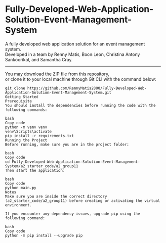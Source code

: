 # Fully-Developed-Web-Application-Solution-Event-Management-System

A fully developed web application solution for an event management system.  
Developed in a team by Renny Matis, Boon Leon, Christina Antony Sankoorikal, and Samantha Cray.

---

You may download the ZIP file from this repository,  
or clone it to your local machine through Git CLI with the command below:

```git
git clone https://github.com/RennyMatis2000/Fully-Developed-Web-Application-Solution-Event-Management-System.git
Getting Started
Prerequisite
You should install the dependencies before running the code with the following commands:

bash
Copy code
python -m venv venv
venv\Scripts\activate
pip install -r requirements.txt
Running the Project
Before running, make sure you are in the project folder:

bash
Copy code
cd Fully-Developed-Web-Application-Solution-Event-Management-System/a2_starter_code/a2_group11
Then start the application:

bash
Copy code
python main.py
Notes
Make sure you are inside the correct directory (a2_starter_code/a2_group11) before creating or activating the virtual environment.

If you encounter any dependency issues, upgrade pip using the following command:

bash
Copy code
python -m pip install --upgrade pip
